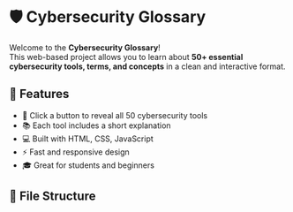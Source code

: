 # 🛡️ Cybersecurity Glossary

Welcome to the **Cybersecurity Glossary**!  
This web-based project allows you to learn about **50+ essential cybersecurity tools, terms, and concepts** in a clean and interactive format.

## 🚀 Features
- 🧠 Click a button to reveal all 50 cybersecurity tools
- 📚 Each tool includes a short explanation
- 💻 Built with HTML, CSS, JavaScript
- ⚡ Fast and responsive design
- 🎓 Great for students and beginners

## 📁 File Structure
